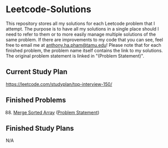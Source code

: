 # Leetcode-Solutions

This repository stores all my solutions for each Leetcode problem that I attempt. The purpose is to have all my solutions in a single place should I need to refer to them or to more easily manage multiple solutions of the same problem. If there are improvements to my code that you can see, feel free to email me at <a href="mailto:anthony.ha.pham@tamu.edu">anthony.ha.pham@tamu.edu</a>! Please note that for each finished problem, the problem name itself contains the link to my solutions. The original problem statement is linked in "(Problem Statement)".

## Current Study Plan

https://leetcode.com/studyplan/top-interview-150/

## Finished Problems

88. <a href="https://github.com/RicePandaaaa/Leetcode-Solutions/tree/main/88.%20Merge%20Sorted%20Array">Merge Sorted Array</a> (<a href="https://leetcode.com/problems/merge-sorted-array/description/?envType=study-plan-v2&envId=top-interview-150">Problem Statement</a>)

## Finished Study Plans

N/A
